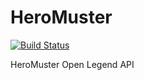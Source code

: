 # HeroMuster
[![Build Status](https://travis-ci.org/AJK55/HeroMuster.svg?branch=master)](https://travis-ci.org/AJK55/HeroMuster)

HeroMuster Open Legend API
